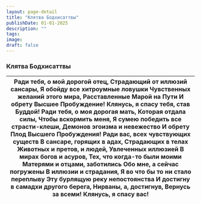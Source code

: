 ```yaml
---
layout: page-detail
title: "Клятва Бодхисаттвы"
publishDate: 01-01-2025
description: ""
tags:
image:
draft: false
---
```


### Клятва Бодхисаттвы

| Ради тебя, о мой дорогой отец,  Страдающий от иллюзий сансары,  Я обойду все хитроумные ловушки  Чувственных желаний этого мира,  Расставленные Марой на Пути  И обрету Высшее Пробуждение!  Клянусь, я спасу тебя, став Буддой!  Ради тебя, о моя дорогая мать,  Которая отдала силы,  Чтобы вскормить меня,  Я сумею победить все страсти-клеши,  Демонов эгоизма и невежество  И обрету Плод Высшего  Пробуждения!  Ради вас, всех чувствующих существ  В сансаре, горящих в адах,  Страдающих в телах  Животных и претов, и людей,  Увлеченных иллюзией  В мирах богов и асуров,  Тех, что когда-то были моими  Матерями и отцами, заботились  Обо мне, а сейчас погружены  В иллюзии и страдания,  Я во что бы то ни стало переплыву  Эту бурлящую реку непостоянства  И достигну в самадхи другого берега,  Нирваны, а, достигнув,  Вернусь за всеми!  Клянусь, я спасу вас! |
| ---------------------------------------------------------------------------------------------------------------------------------------------------------------------------------------------------------------------------------------------------------------------------------------------------------------------------------------------------------------------------------------------------------------------------------------------------------------------------------------------------------------------------------------------------------------------------------------------------------------------------------------------------------------------------------------------------------------------------------------------------------------------------------------------------------------------------------------------------------------------------------- |
  
  
